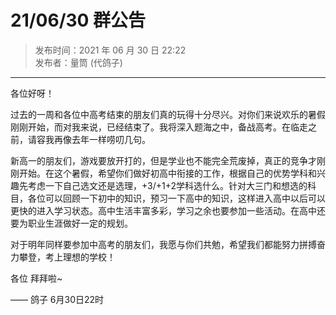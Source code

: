 # 21/06/30 群公告

> 发布时间：2021 年 06 月 30 日 22:22  
  发布者：量筒 (代鸽子)

---

各位好呀！

过去的一周和各位中高考结束的朋友们真的玩得十分尽兴。对你们来说欢乐的暑假刚刚开始，而对我来说，已经结束了。我将深入题海之中，备战高考。在临走之前，请容我再像去年一样唠叨几句。

新高一的朋友们，游戏要放开打的，但是学业也不能完全荒废掉，真正的竞争才刚刚开始。在这个暑假，希望你们做好初高中衔接的工作，根据自己的优势学科和兴趣先考虑一下自己选文还是选理，+3/+1+2学科选什么。针对大三门和想选的科目，各位可以回顾一下初中的知识，预习一下高中的知识，这样进入高中以后可以更快的进入学习状态。高中生活丰富多彩，学习之余也要参加一些活动。在高中还要为职业生涯做好一定的规划。

对于明年同样要参加中高考的朋友们，我愿与你们共勉，希望我们都能努力拼搏奋力攀登，考上理想的学校！

各位 拜拜啦~

—— 鸽子 6月30日22时
